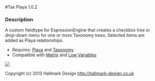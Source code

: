 #Tax Playa 1.0.2

### Description

A custom fieldtype for ExpressionEngine that creates a checkbox tree or drop-down menu for one or more Taxonomy trees. Selected items are added as Playa relationships.

* Requires: [Playa](http://devot-ee.com/add-ons/playa) and [Taxonomy](http://devot-ee.com/add-ons/taxonomy)
* Compatible with [Matrix](http://devot-ee.com/add-ons/matrix) and [Low Variables](http://devot-ee.com/add-ons/low-variables)

![](https://pbs.twimg.com/media/BXH5coYCUAA9O-1.png:large)

Copyright (c) 2013 Hallmark Design http://hallmark-design.co.uk
